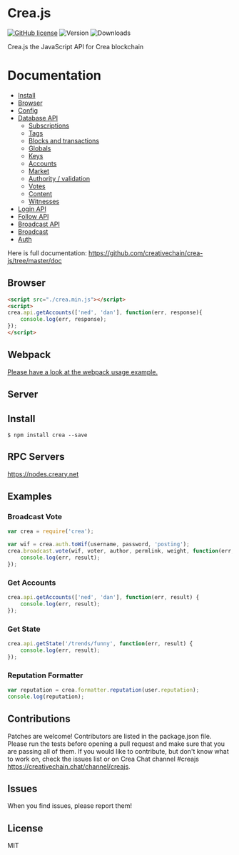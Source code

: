 # Crea.js
[![GitHub license](https://img.shields.io/badge/license-GPLv3-blue.svg)](https://github.com/creativechain/crea-js/blob/master/LICENSE)
![Version](https://img.shields.io/npm/v/@creativechain-fdn/crea-js.svg?style=flat&logo=npm)
![Downloads](https://img.shields.io/npm/dm/@creativechain-fdn/crea-js)

Crea.js the JavaScript API for Crea blockchain

# Documentation

- [Install](https://github.com/creativechain/crea-js/tree/master/doc#install)
- [Browser](https://github.com/creativechain/crea-js/tree/master/doc#browser)
- [Config](https://github.com/creativechain/crea-js/tree/master/doc#config)
- [Database API](https://github.com/creativechain/crea-js/tree/master/doc#api)
    - [Subscriptions](https://github.com/creativechain/crea-js/tree/master/doc#subscriptions)
    - [Tags](https://github.com/creativechain/crea-js/tree/master/doc#tags)
    - [Blocks and transactions](https://github.com/creativechain/crea-js/tree/master/doc#blocks-and-transactions)
    - [Globals](https://github.com/creativechain/crea-js/tree/master/doc#globals)
    - [Keys](https://github.com/creativechain/crea-js/tree/master/doc#keys)
    - [Accounts](https://github.com/creativechain/crea-js/tree/master/doc#accounts)
    - [Market](https://github.com/creativechain/crea-js/tree/master/doc#market)
    - [Authority / validation](https://github.com/creativechain/crea-js/tree/master/doc#authority--validation)
    - [Votes](https://github.com/creativechain/crea-js/tree/master/doc#votes)
    - [Content](https://github.com/creativechain/crea-js/tree/master/doc#content)
    - [Witnesses](https://github.com/creativechain/crea-js/tree/master/doc#witnesses)
- [Login API](https://github.com/creativechain/crea-js/tree/master/doc#login)
- [Follow API](https://github.com/creativechain/crea-js/tree/master/doc#follow-api)
- [Broadcast API](https://github.com/creativechain/crea-js/tree/master/doc#broadcast-api)
- [Broadcast](https://github.com/creativechain/crea-js/tree/master/doc#broadcast)
- [Auth](https://github.com/creativechain/crea-js/tree/master/doc#auth)


Here is full documentation:
https://github.com/creativechain/crea-js/tree/master/doc

## Browser
```html
<script src="./crea.min.js"></script>
<script>
crea.api.getAccounts(['ned', 'dan'], function(err, response){
    console.log(err, response);
});
</script>
```

## Webpack
[Please have a look at the webpack usage example.](https://github.com/creativechain/crea-js/blob/master/examples/webpack-example)

## Server
## Install
```
$ npm install crea --save
```

## RPC Servers
https://nodes.creary.net

## Examples
### Broadcast Vote
```js
var crea = require('crea');

var wif = crea.auth.toWif(username, password, 'posting');
crea.broadcast.vote(wif, voter, author, permlink, weight, function(err, result) {
	console.log(err, result);
});
```

### Get Accounts
```js
crea.api.getAccounts(['ned', 'dan'], function(err, result) {
	console.log(err, result);
});
```

### Get State
```js
crea.api.getState('/trends/funny', function(err, result) {
	console.log(err, result);
});
```

### Reputation Formatter
```js
var reputation = crea.formatter.reputation(user.reputation);
console.log(reputation);
```

## Contributions
Patches are welcome! Contributors are listed in the package.json file. Please run the tests before opening a pull request and make sure that you are passing all of them. If you would like to contribute, but don't know what to work on, check the issues list or on Crea Chat channel #creajs https://creativechain.chat/channel/creajs.

## Issues
When you find issues, please report them!

## License
MIT
